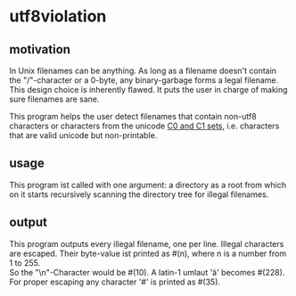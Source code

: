 utf8violation
=============

motivation
----------

In Unix filenames can be anything. 
As long as a filename doesn't contain the "/"-character or a 0-byte, any binary-garbage forms a legal filename.
This design choice is inherently flawed. It puts the user in charge of making sure filenames are sane.

This program helps the user detect filenames that contain non-utf8 characters or characters from the 
unicode [C0 and C1 sets](https://en.wikipedia.org/wiki/C0_and_C1_control_codes), i.e. characters that
are valid unicode but non-printable.


usage
-----

This program ist called with one argument: a directory as a root from which on it starts recursively scanning
the directory tree for illegal filenames.


output
------

This program outputs every illegal filename, one per line.
Illegal characters are escaped. Their byte-value ist printed as #(n), where n is a number from 1 to 255.  
So the "\n"-Character would be #(10). A latin-1 umlaut 'ä' becomes #(228).  
For proper escaping any character '#' is printed as #(35).
